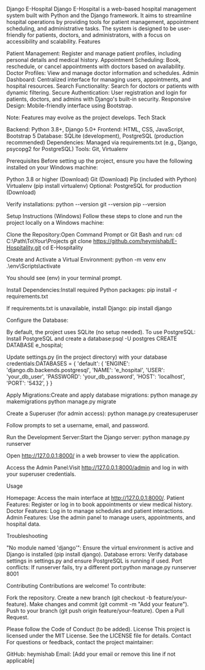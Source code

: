 Django E-Hospital
Django E-Hospital is a web-based hospital management system built with Python and the Django framework. It aims to streamline hospital operations by providing tools for patient management, appointment scheduling, and administrative tasks. The system is designed to be user-friendly for patients, doctors, and administrators, with a focus on accessibility and scalability.
Features

Patient Management: Register and manage patient profiles, including personal details and medical history.
Appointment Scheduling: Book, reschedule, or cancel appointments with doctors based on availability.
Doctor Profiles: View and manage doctor information and schedules.
Admin Dashboard: Centralized interface for managing users, appointments, and hospital resources.
Search Functionality: Search for doctors or patients with dynamic filtering.
Secure Authentication: User registration and login for patients, doctors, and admins with Django's built-in security.
Responsive Design: Mobile-friendly interface using Bootstrap.

Note: Features may evolve as the project develops.
Tech Stack

Backend: Python 3.8+, Django 5.0+
Frontend: HTML, CSS, JavaScript, Bootstrap 5
Database: SQLite (development), PostgreSQL (production recommended)
Dependencies: Managed via requirements.txt (e.g., Django, psycopg2 for PostgreSQL)
Tools: Git, Virtualenv

Prerequisites
Before setting up the project, ensure you have the following installed on your Windows machine:

Python 3.8 or higher (Download)
Git (Download)
Pip (included with Python)
Virtualenv (pip install virtualenv)
Optional: PostgreSQL for production (Download)

Verify installations:
python --version
git --version
pip --version

Setup Instructions (Windows)
Follow these steps to clone and run the project locally on a Windows machine:

Clone the Repository:Open Command Prompt or Git Bash and run:
cd C:\Path\To\Your\Projects
git clone https://github.com/heymishab/E-Hospitality.git
cd E-Hospitality


Create and Activate a Virtual Environment:
python -m venv env
.\env\Scripts\activate

You should see (env) in your terminal prompt.

Install Dependencies:Install required Python packages:
pip install -r requirements.txt

If requirements.txt is unavailable, install Django:
pip install django


Configure the Database:

By default, the project uses SQLite (no setup needed). To use PostgreSQL:
Install PostgreSQL and create a database:psql -U postgres
CREATE DATABASE e_hospital;


Update settings.py (in the project directory) with your database credentials:DATABASES = {
    'default': {
        'ENGINE': 'django.db.backends.postgresql',
        'NAME': 'e_hospital',
        'USER': 'your_db_user',
        'PASSWORD': 'your_db_password',
        'HOST': 'localhost',
        'PORT': '5432',
    }
}






Apply Migrations:Create and apply database migrations:
python manage.py makemigrations
python manage.py migrate


Create a Superuser (for admin access):
python manage.py createsuperuser

Follow prompts to set a username, email, and password.

Run the Development Server:Start the Django server:
python manage.py runserver

Open http://127.0.0.1:8000/ in a web browser to view the application.

Access the Admin Panel:Visit http://127.0.0.1:8000/admin and log in with your superuser credentials.


Usage

Homepage: Access the main interface at http://127.0.0.1:8000/.
Patient Features: Register or log in to book appointments or view medical history.
Doctor Features: Log in to manage schedules and patient interactions.
Admin Features: Use the admin panel to manage users, appointments, and hospital data.

Troubleshooting

"No module named 'django'": Ensure the virtual environment is active and Django is installed (pip install django).
Database errors: Verify database settings in settings.py and ensure PostgreSQL is running if used.
Port conflicts: If runserver fails, try a different port:python manage.py runserver 8001



Contributing
Contributions are welcome! To contribute:

Fork the repository.
Create a new branch (git checkout -b feature/your-feature).
Make changes and commit (git commit -m "Add your feature").
Push to your branch (git push origin feature/your-feature).
Open a Pull Request.

Please follow the Code of Conduct (to be added).
License
This project is licensed under the MIT License. See the LICENSE file for details.
Contact
For questions or feedback, contact the project maintainer:

GitHub: heymishab
Email: [Add your email or remove this line if not applicable]
